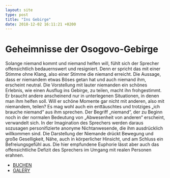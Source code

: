 ```yaml
---
layout: site
type: post
title: "Ins Gebirge"
date: 2018-12-02 16:11:21 +0200
---
```

# Geheimnisse der Osogovo-Gebirge

Solange niemand kommt und niemand helfen will, fühlt sich der Sprecher offensichtlich bedauernswert und resigniert. Denn er spricht das mit einer Stimme ohne Klang, also einer Stimme die niemand erreicht. Die Aussage, dass er niemandem etwas Böses getan hat und auch niemand ihm, erscheint neutral. Die Vorstellung mit lauter niemanden ein schönes Erlebnis, wie einen Ausflug ins Gebirge, zu teilen, macht ihn frohgestimmt. Er braucht andere anscheinend nur in unterlegenen Situationen, in denen man ihm helfen soll. Will er schöne Momente gar nicht mit anderen, also mit niemandem, teilen? Es mag wohl auch ein enttäuschtes und trotziges „ich brauche niemand“ aus ihm sprechen. Der Begriff „niemand“, der zu Beginn noch in der normalen Bedeutung von „Abwesenheit von anderen“ erscheint, verwandelt sich. In der Imagination des Sprechers werden daraus sozusagen personifizierte anonyme Nichtanwesende, die ihm ausdrücklich willkommen sind. Die Darstellung der Niemande drückt Bewegung und große Geselligkeit, Nähe, auch in körperlicher Hinsicht, und am Schluss ein Befreiungsgefühl aus. Die hier empfundene Euphorie lässt aber auch das offensichtliche Defizit des Sprechers im Umgang mit realen Personen erahnen.

* [BUCHEN](./galery/gebirge/index.html)
* [GALERY](./galery/gebirge/index.html)
